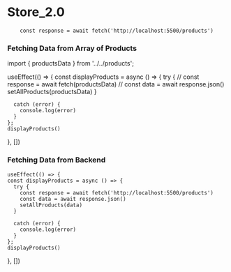 # Store_2.0

        const response = await fetch('http://localhost:5500/products')

### Fetching Data from Array of Products

import { productsData } from '../../products';

useEffect(() => {
const displayProducts = async () => {
try {
// const response = await fetch(productsData)
// const data = await response.json()
setAllProducts(productsData)
}

      catch (error) {
        console.log(error)
      }
    };
    displayProducts()

}, [])

### Fetching Data from Backend

    useEffect(() => {
    const displayProducts = async () => {
      try {
        const response = await fetch('http://localhost:5500/products')
        const data = await response.json()
        setAllProducts(data)
      }

      catch (error) {
        console.log(error)
      }
    };
    displayProducts()

}, [])
